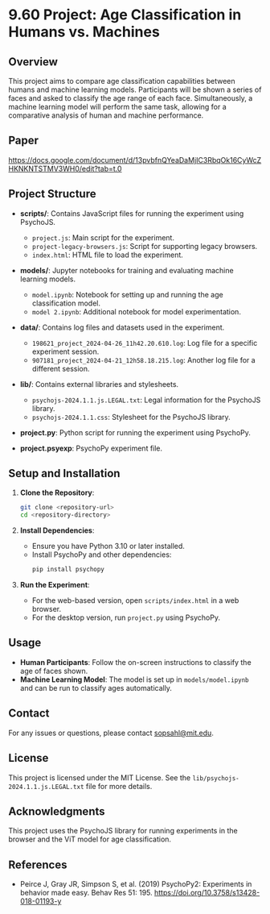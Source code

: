 # 9.60 Project: Age Classification in Humans vs. Machines

## Overview

This project aims to compare age classification capabilities between humans and machine learning models. Participants will be shown a series of faces and asked to classify the age range of each face. Simultaneously, a machine learning model will perform the same task, allowing for a comparative analysis of human and machine performance.

## Paper
https://docs.google.com/document/d/13pvbfnQYeaDaMjIC3RbqOk16CyWcZHKNKNTSTMV3WH0/edit?tab=t.0


## Project Structure

- **scripts/**: Contains JavaScript files for running the experiment using PsychoJS.
  - `project.js`: Main script for the experiment.
  - `project-legacy-browsers.js`: Script for supporting legacy browsers.
  - `index.html`: HTML file to load the experiment.

- **models/**: Jupyter notebooks for training and evaluating machine learning models.
  - `model.ipynb`: Notebook for setting up and running the age classification model.
  - `model 2.ipynb`: Additional notebook for model experimentation.

- **data/**: Contains log files and datasets used in the experiment.
  - `198621_project_2024-04-26_11h42.20.610.log`: Log file for a specific experiment session.
  - `907181_project_2024-04-21_12h58.18.215.log`: Another log file for a different session.

- **lib/**: Contains external libraries and stylesheets.
  - `psychojs-2024.1.1.js.LEGAL.txt`: Legal information for the PsychoJS library.
  - `psychojs-2024.1.1.css`: Stylesheet for the PsychoJS library.

- **project.py**: Python script for running the experiment using PsychoPy.

- **project.psyexp**: PsychoPy experiment file.

## Setup and Installation

1. **Clone the Repository**:
   ```bash
   git clone <repository-url>
   cd <repository-directory>
   ```

2. **Install Dependencies**:
   - Ensure you have Python 3.10 or later installed.
   - Install PsychoPy and other dependencies:
     ```bash
     pip install psychopy
     ```

3. **Run the Experiment**:
   - For the web-based version, open `scripts/index.html` in a web browser.
   - For the desktop version, run `project.py` using PsychoPy.

## Usage

- **Human Participants**: Follow the on-screen instructions to classify the age of faces shown.
- **Machine Learning Model**: The model is set up in `models/model.ipynb` and can be run to classify ages automatically.

## Contact

For any issues or questions, please contact [sopsahl@mit.edu](mailto:sopsahl@mit.edu).

## License

This project is licensed under the MIT License. See the `lib/psychojs-2024.1.1.js.LEGAL.txt` file for more details.

## Acknowledgments

This project uses the PsychoJS library for running experiments in the browser and the ViT model for age classification.

## References

- Peirce J, Gray JR, Simpson S, et al. (2019) PsychoPy2: Experiments in behavior made easy. Behav Res 51: 195. https://doi.org/10.3758/s13428-018-01193-y
